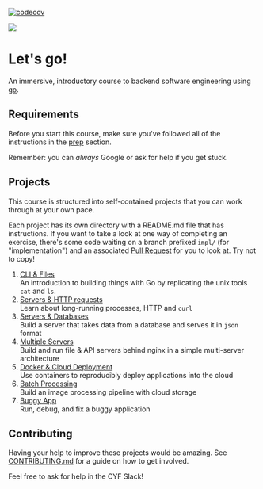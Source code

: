 [![codecov](https://codecov.io/gh/berkeli/immersive-go-course/branch/main/graph/badge.svg?token=pMmbQYn0Mb)](https://codecov.io/gh/berkeli/immersive-go-course)

![](./readme-assets/giphy.gif)
# Let's go!

An immersive, introductory course to backend software engineering using [go](https://go.dev).

## Requirements

Before you start this course, make sure you've followed all of the instructions in the [prep](prep/README.md) section.

Remember: you can _always_ Google or ask for help if you get stuck.

## Projects

This course is structured into self-contained projects that you can work through at your own pace.

Each project has its own directory with a README.md file that has instructions. If you want to take a look at one way of completing an exercise, there's some code waiting on a branch prefixed `impl/` (for "implementation") and an associated [Pull Request](https://github.com/CodeYourFuture/immersive-go-course/pulls) for you to look at. Try not to copy!

1. [CLI & Files](./cli-files)
   <br>An introduction to building things with Go by replicating the unix tools `cat` and `ls`.
1. [Servers & HTTP requests](./http-auth)
   <br>Learn about long-running processes, HTTP and `curl`
1. [Servers & Databases](./server-database)
   <br>Build a server that takes data from a database and serves it in `json` format
1. [Multiple Servers](./multiple-servers)
   <br>Build and run file & API servers behind nginx in a simple multi-server architecture
1. [Docker & Cloud Deployment](./docker-cloud/)
   <br>Use containers to reproducibly deploy applications into the cloud
1. [Batch Processing](./batch-processing/)
   <br>Build an image processing pipeline with cloud storage
1. [Buggy App](./buggy-app/)
   <br>Run, debug, and fix a buggy application

## Contributing

Having your help to improve these projects would be amazing. See [CONTRIBUTING.md](./CONTRIBUTING.md) for a guide on how to get involved.

Feel free to ask for help in the CYF Slack!

[tourofgo]: https://go.dev/tour
[node]: https://nodejs.org/en/
